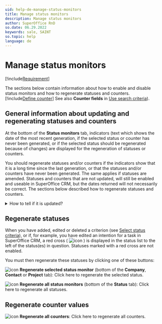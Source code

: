```yaml
---
uid: help-de-manage-status-monitors
title: Manage status monitors
description: Manage status monitors
author: SuperOffice RnD
so.date: 06.29.2022
keywords: sale, SAINT
so.topic: help
language: de
---
```


# Manage status monitors

[!include[Requirement](../includes/note-saint-req.md)]

The sections below contain information about how to enable and disable status monitors and how to regenerate statuses and counters. [!include[Define counter](../../../learn/includes/def-counter.md)] See also **Counter fields** in [Use search criteria][1]).

## General information about updating and regenerating statuses and counters

At the bottom of the **Status monitors** tab, indicators (text which shows the date of the most recent generation, if the selected status or counter has never been generated, or if the selected status should be regenerated because of changes) are displayed for the regeneration of statuses or counters.

You should regenerate statuses and/or counters if the indicators show that it is a long time since the last generation, or that the statuses and/or counters have never been generated. The same applies if statuses are amended. Statuses and counters that are not updated, will still be enabled and useable in SuperOffice CRM, but the dates returned will not necessarily be correct. The sections below described how to regenerate statuses and counters.

<details><summary>How to tell if it is updated?</summary>

If an item is not updated, it is shown as ![icon][img1] (statuses) and ![icon][img3] / ![icon][img4] / ![icon][img5] (counters) in SuperOffice CRM.
</details>

## Regenerate statuses

When you have added, edited or deleted a criterion (see [Select status criteria][2]), or if, for example, you have edited an intention for a task in SuperOffice CRM, a red cross ( ![icon][img6] ) is displayed in the status list to the left of the status(es) in question. Statuses marked with a red cross are not enabled.

You must then regenerate these statuses by clicking one of these buttons:

![icon][img2] **Regenerate selected status monitor** (bottom of the **Company**, **Contact** or **Project** tab): Click here to regenerate the selected status.

![icon][img2] **Regenerate all status monitors** (bottom of the **Status** tab): Click here to regenerate all statuses.

## Regenerate counter values

![icon][img2] **Regenerate all counters**: Click here to regenerate all counters.

<!-- Referenced links -->
[1]: ../../../../admin/options/learn/using-search-criteria.md
[2]: select-status-criteria.md

<!-- Referenced images -->
[img1]: ../../../../../media/icons/admin/status-inactive.bmp
[img2]: ../../../../../media/icons/arrow-right.png
[img3]: ../../../../../media/icons/admin/saint-counter-company-dis.bmp
[img4]: ../../../../../media/icons/admin/saint-counter-project-dis.bmp
[img5]: ../../../../../media/icons/admin/saint-counter-sale-disabled.bmp
[img6]: ../../../../../media/icons/admin/red-x.bmp

